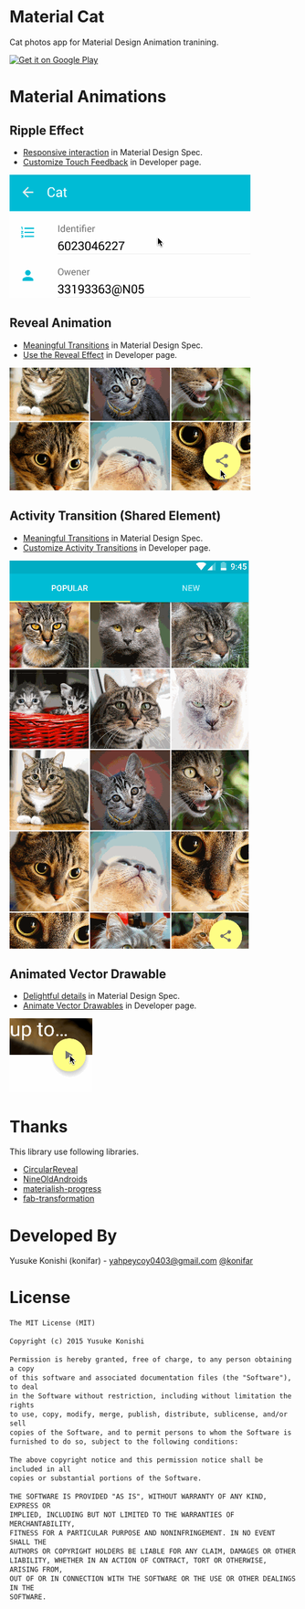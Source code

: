 # Material Cat
Cat photos app for Material Design Animation tranining.

<a href="https://play.google.com/store/apps/details?id=com.konifar.materialcat">
  <img alt="Get it on Google Play"
       src="https://developer.android.com/images/brand/en_generic_rgb_wo_60.png" />
</a>

# Material Animations
## Ripple Effect
* [Responsive interaction](https://www.google.com/design/spec/animation/responsive-interaction.html#responsive-interaction-user-input) in Material Design Spec.
* [Customize Touch Feedback](http://developer.android.com/training/material/animations.html#Touch) in Developer page.

![Demo1](art/ripple.gif)

## Reveal Animation
* [Meaningful Transitions](https://www.google.com/design/spec/animation/meaningful-transitions.html) in Material Design Spec.
* [Use the Reveal Effect](http://developer.android.com/training/material/animations.html#Reveal) in Developer page.

![Demo1](art/reveal.gif)

## Activity Transition (Shared Element)
* [Meaningful Transitions](https://www.google.com/design/spec/animation/meaningful-transitions.html) in Material Design Spec.
* [Customize Activity Transitions](http://developer.android.com/training/material/animations.html#Transitions) in Developer page.

![Demo1](art/trainsition_shared_element.gif)

## Animated Vector Drawable
* [Delightful details](https://www.google.com/design/spec/animation/delightful-details.html) in Material Design Spec.
* [Animate Vector Drawables](http://developer.android.com/training/material/animations.html#AnimVector) in Developer page.

![Demo1](art/vector_animate.gif)


# Thanks
This library use following libraries.
* [CircularReveal](https://github.com/ozodrukh/CircularReveal)
* [NineOldAndroids](https://github.com/JakeWharton/NineOldAndroids)
* [materialish-progress](https://github.com/pnikosis/materialish-progress)
* [fab-transformation](https://github.com/konifar/fab-transformation)

# Developed By
Yusuke Konishi (konifar) - <yahpeycoy0403@gmail.com>
[@konifar](http://twitter.com/konifar)

# License
```
The MIT License (MIT)

Copyright (c) 2015 Yusuke Konishi

Permission is hereby granted, free of charge, to any person obtaining a copy
of this software and associated documentation files (the "Software"), to deal
in the Software without restriction, including without limitation the rights
to use, copy, modify, merge, publish, distribute, sublicense, and/or sell
copies of the Software, and to permit persons to whom the Software is
furnished to do so, subject to the following conditions:

The above copyright notice and this permission notice shall be included in all
copies or substantial portions of the Software.

THE SOFTWARE IS PROVIDED "AS IS", WITHOUT WARRANTY OF ANY KIND, EXPRESS OR
IMPLIED, INCLUDING BUT NOT LIMITED TO THE WARRANTIES OF MERCHANTABILITY,
FITNESS FOR A PARTICULAR PURPOSE AND NONINFRINGEMENT. IN NO EVENT SHALL THE
AUTHORS OR COPYRIGHT HOLDERS BE LIABLE FOR ANY CLAIM, DAMAGES OR OTHER
LIABILITY, WHETHER IN AN ACTION OF CONTRACT, TORT OR OTHERWISE, ARISING FROM,
OUT OF OR IN CONNECTION WITH THE SOFTWARE OR THE USE OR OTHER DEALINGS IN THE
SOFTWARE.
```
